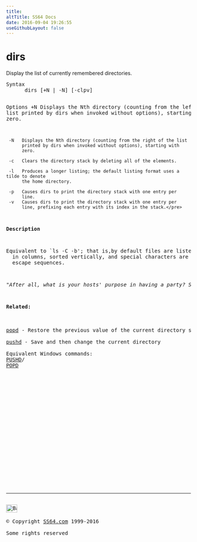 ```yaml
---
title:
altTitle: SS64 Docs
date: 2016-09-04 19:26:55
useGithubLayout: false
---
```

<!-- #BeginLibraryItem "/Library/head_bash.lbi" --><!-- #EndLibraryItem --><h1>dirs</h1> 
<p>Display the list of currently remembered directories. </p>
<pre>Syntax
      dirs [+N | -N] [-clpv]

Options
     +N   Displays the Nth directory (counting from the left of the list 
          printed by dirs when invoked without options), starting with 
          zero. 

     -N   Displays the Nth directory (counting from the right of the list 
          printed by dirs when invoked without options), starting with 
          zero.  

     -c   Clears the directory stack by deleting all of the elements. 

     -l   Produces a longer listing; the default listing format uses a tilde to denote 
          the home directory.

     -p   Causes dirs to print the directory stack with one entry per 
          line. 
     -v   Causes dirs to print the directory stack with one entry per 
          line, prefixing each entry with its index in the stack.</pre>
<span class="body"><b>Description</b></span> 
<p>Equivalent to `ls -C -b'; that is,by default files are listed 
  in columns, sorted vertically, and special characters are represented by backslash 
  escape sequences. </p>
<p class="quote"><i>"After all, what is your hosts' purpose in having a party? Surely not for you to enjoy yourself; if that were their sole purpose, they'd have simply sent champagne and women over to your place by taxi" ~ P.J. O'Rourke </i></p>
<p><b>Related:</b><br>
<a href="popd.html"><br>
popd</a> - Restore the previous value of the current directory saved by `pushd'<a href="pushd.html"><br>
pushd</a> - Save and then change the current directory<br>
Equivalent Windows commands: <a href="../nt/pushd.html">
PUSHD</a>/
<a href="../nt/popd.html">POPD</a> </p><!-- #BeginLibraryItem "/Library/foot_bash.lbi" --><p>
<!-- bash300 -->
<ins class="adsbygoogle" style="display:inline-block;width:300px;height:250px" data-ad-client="ca-pub-6140977852749469" data-ad-slot="4615356305"></ins>
<script>
(adsbygoogle = window.adsbygoogle || []).push({});
</script></p>
<hr>
<div id="bl" class="footer"><a href="dirs.html#"><img src="../images/top.png" width="30" height="22" alt="Back to the Top"></a></div>
<div id="br" class="footer, tagline">© Copyright <a href="../index.html">SS64.com</a> 1999-2016<br>
Some rights reserved</div><!-- #EndLibraryItem -->

